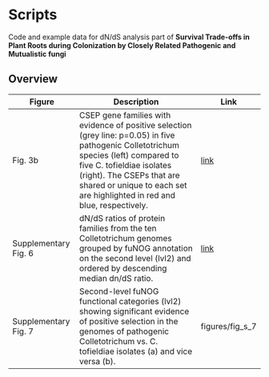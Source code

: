 # Scripts 
Code and example data for dN/dS analysis part of **Survival Trade-offs in Plant Roots during Colonization by Closely Related Pathogenic and Mutualistic fungi**

## Overview

| Figure        | Description           | Link  |
| ------------- |-------------| -----|
| Fig. 3b | CSEP gene families with evidence of positive selection (grey line: p=0.05) in five pathogenic Colletotrichum species (left) compared to five C. tofieldiae isolates (right). The CSEPs that are shared or unique to each set are highlighted in red and blue, respectively.|[link](figures/fig_3b)|
| Supplementary Fig. 6 | dN/dS ratios of protein families from the ten Colletotrichum genomes grouped by fuNOG annotation on the second level (lvl2) and ordered by descending median dn/dS ratio.|[link](figures/fig_s_6)|
| Supplementary Fig. 7 | Second-level fuNOG functional categories (lvl2) showing significant evidence of positive selection in the genomes of pathogenic Colletotrichum vs. C. tofieldiae isolates (a) and vice versa (b).|figures/fig_s_7|
 
